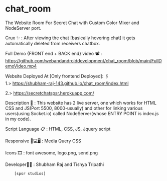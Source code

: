 # chat_room
The Website Room For Secret Chat with Custom Color Mixer and NodeServer port.

Crux ✨ : After viewing the chat [basically hovering chat] it gets automatically deleted from receivers chatbox.

Full Demo {FRONT end + BACK end} video 📽 : https://github.com/webandandroiddevelopment/chat_room/blob/main/FullDemoVideo.mp4


Website Deployed At [Only frontend Deployed]: 🖇    
1.> https://shubham-raj-143.github.io/chat_room/index.html

2.> https://secretchatspsr.herokuapp.com/

Description 🔖 : This website has 2 live server, one which works for HTML CSS and JS(Port 5500, 8000-usually) and other for linking various users(using Socket.io) called NodeServer(whose ENTRY POINT is index.js in my code).

Script Language 📋 : HTML, CSS, JS, Jquery script

Responsive 📱💻🖥 : Media Query CSS

Icons 🎞 : font awesome, logo.png, send.png

Developer👨‍💻 : Shubham Raj and Tishya Tripathi 
        
        [spsr studios]


